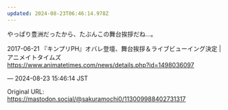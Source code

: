```yaml
---
updated: 2024-08-23T06:46:14.978Z
---
```


<p>やっぱり豊洲だったから、たぶんこの舞台挨拶だね…。</p><p>2017-06-21 『キンプリPH』オバレ登壇、舞台挨拶＆ライブビューイング決定 | アニメイトタイムズ<br /><a href="https://www.animatetimes.com/news/details.php?id=1498036097" target="_blank" rel="nofollow noopener noreferrer" translate="no"><span class="invisible">https://www.</span><span class="ellipsis">animatetimes.com/news/details.</span><span class="invisible">php?id=1498036097</span></a></p>

&mdash; 2024-08-23 15:46:14 JST

Original URL: https://mastodon.social/@sakuramochi0/113009988402731317
